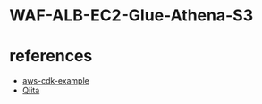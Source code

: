 # WAF-ALB-EC2-Glue-Athena-S3


# references

* [aws-cdk-example](https://github.com/aws-samples/aws-cdk-examples/tree/master/python/application-load-balancer)
* [Qiita](https://qiita.com/ryosuk/items/152c3b57aefed538ca91)